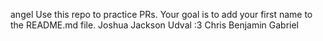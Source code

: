 angel
Use this repo to practice PRs. Your goal is to add your first name to the README.md file.
Joshua
Jackson
Udval :3
Chris
Benjamin
Gabriel
